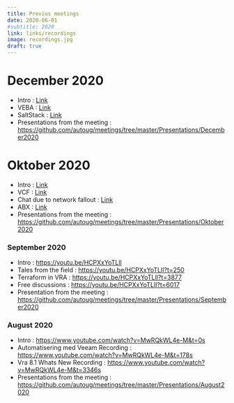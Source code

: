 ```yaml
---
title: Previus meetings
date: 2020-06-01
#subtitle: 2020
link: links/recordings
image: recordings.jpg
draft: true
---
```


# December 2020
- Intro : [Link](https://www.youtube.com/watch?v=Fg9gpMWqMF0&t=12s)
- VEBA : [Link](https://www.youtube.com/watch?v=Fg9gpMWqMF0&t=297s)
- SaltStack : [Link](https://www.youtube.com/watch?v=Fg9gpMWqMF0&t=3860s)
- Presentations from the meeting : https://github.com/autoug/meetings/tree/master/Presentations/December2020
# Oktober 2020
- Intro : [Link](https://youtu.be/EJkYcFvH0ZQ)
- VCF : [Link](https://youtu.be/EJkYcFvH0ZQ?t=239)
- Chat due to network fallout : [Link](https://youtu.be/EJkYcFvH0ZQ?t=3752)
- ABX : [Link](https://youtu.be/EJkYcFvH0ZQ?t=4169)
- Presentations from the meeting : https://github.com/autoug/meetings/tree/master/Presentations/Oktober2020

### September 2020

- Intro : https://youtu.be/HCPXxYoTLlI
- Tales from the field : https://youtu.be/HCPXxYoTLlI?t=250
- Terraform in VRA : https://youtu.be/HCPXxYoTLlI?t=3877
- Free discussions : https://youtu.be/HCPXxYoTLlI?t=6017
- Presentation from the meeting : https://github.com/autoug/meetings/tree/master/Presentations/September2020

### August 2020

- Intro : https://www.youtube.com/watch?v=MwRQkWL4e-M&t=0s
- Automatisering med Veeam Recording : https://www.youtube.com/watch?v=MwRQkWL4e-M&t=178s
- Vra 8.1 Whats New Recording : https://www.youtube.com/watch?v=MwRQkWL4e-M&t=3346s
- Presentations from the meeting : https://github.com/autoug/meetings/tree/master/Presentations/August2020